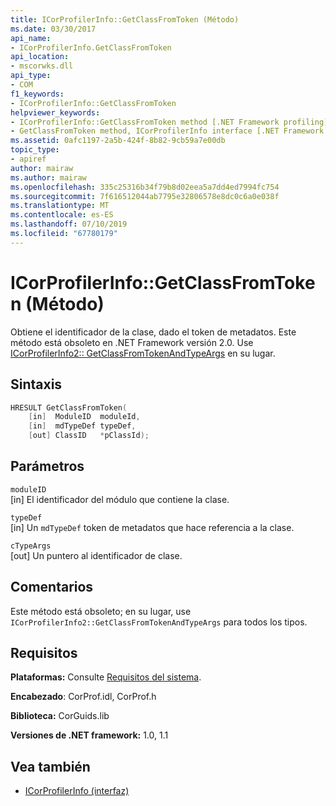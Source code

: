```yaml
---
title: ICorProfilerInfo::GetClassFromToken (Método)
ms.date: 03/30/2017
api_name:
- ICorProfilerInfo.GetClassFromToken
api_location:
- mscorwks.dll
api_type:
- COM
f1_keywords:
- ICorProfilerInfo::GetClassFromToken
helpviewer_keywords:
- ICorProfilerInfo::GetClassFromToken method [.NET Framework profiling]
- GetClassFromToken method, ICorProfilerInfo interface [.NET Framework profiling]
ms.assetid: 0afc1197-2a5b-424f-8b82-9cb59a7e00db
topic_type:
- apiref
author: mairaw
ms.author: mairaw
ms.openlocfilehash: 335c25316b34f79b8d02eea5a7dd4ed7994fc754
ms.sourcegitcommit: 7f616512044ab7795e32806578e8dc0c6a0e038f
ms.translationtype: MT
ms.contentlocale: es-ES
ms.lasthandoff: 07/10/2019
ms.locfileid: "67780179"
---
```

# <a name="icorprofilerinfogetclassfromtoken-method"></a>ICorProfilerInfo::GetClassFromToken (Método)
Obtiene el identificador de la clase, dado el token de metadatos. Este método está obsoleto en .NET Framework versión 2.0. Use [ICorProfilerInfo2:: GetClassFromTokenAndTypeArgs](../../../../docs/framework/unmanaged-api/profiling/icorprofilerinfo2-getclassfromtokenandtypeargs-method.md) en su lugar.  
  
## <a name="syntax"></a>Sintaxis  
  
```cpp  
HRESULT GetClassFromToken(  
    [in]  ModuleID  moduleId,  
    [in]  mdTypeDef typeDef,  
    [out] ClassID   *pClassId);  
```  
  
## <a name="parameters"></a>Parámetros  
 `moduleID`  
 [in] El identificador del módulo que contiene la clase.  
  
 `typeDef`  
 [in] Un `mdTypeDef` token de metadatos que hace referencia a la clase.  
  
 `cTypeArgs`  
 [out] Un puntero al identificador de clase.  
  
## <a name="remarks"></a>Comentarios  
 Este método está obsoleto; en su lugar, use `ICorProfilerInfo2::GetClassFromTokenAndTypeArgs` para todos los tipos.  
  
## <a name="requirements"></a>Requisitos  
 **Plataformas:** Consulte [Requisitos del sistema](../../../../docs/framework/get-started/system-requirements.md).  
  
 **Encabezado**: CorProf.idl, CorProf.h  
  
 **Biblioteca:** CorGuids.lib  
  
 **Versiones de .NET framework:** 1.0, 1.1  
  
## <a name="see-also"></a>Vea también

- [ICorProfilerInfo (interfaz)](../../../../docs/framework/unmanaged-api/profiling/icorprofilerinfo-interface.md)
